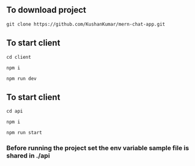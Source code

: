 ## To download project
`git clone https://github.com/KushanKumar/mern-chat-app.git`

## To start client
`cd client`

`npm i`

`npm run dev`

## To start client
`cd api`

`npm i`

`npm run start`

### Before running the project set the env variable sample file is shared in ./api
